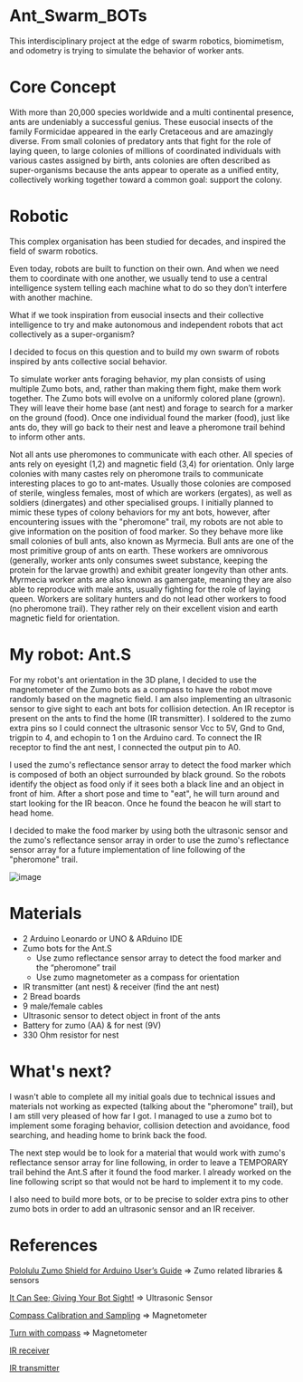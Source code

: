 # Ant_Swarm_BOTs
This interdisciplinary project at the edge of swarm robotics, biomimetism, and odometry is trying to simulate the behavior of worker ants.

# Core Concept

With more than 20,000 species worldwide and a multi continental presence, ants are undeniably a successful genius. These eusocial insects of the family Formicidae appeared in the early Cretaceous and are amazingly diverse. From small colonies of predatory ants that fight for the role of laying queen, to large colonies of millions of coordinated individuals with various castes assigned by birth, ants colonies are often described as super-organisms because the ants appear to operate as a unified entity, collectively working together toward a common goal: support the colony.

# Robotic

This complex organisation has been studied for decades, and inspired the field of swarm robotics.

Even today, robots are built to function on their own. And when we need them to coordinate with one another, we usually tend to use a central intelligence system telling each machine what to do so they don’t interfere with another machine. 

What if we took inspiration from eusocial insects and their collective intelligence to try and make autonomous and independent robots that act collectively as a super-organism?

I decided to focus on this question and to build my own swarm of robots inspired by ants collective social behavior.  

To simulate worker ants foraging behavior, my plan consists of using multiple Zumo bots, and, rather than making them fight, make them work together. The Zumo bots will evolve on a uniformly colored plane (grown). They will leave their home base (ant nest) and forage to search for a marker on the ground (food). Once one individual found the marker (food), just like ants do, they will go back to their nest and leave a pheromone trail behind to inform other ants.

Not all ants use pheromones to communicate with each other. All species of ants rely on eyesight (1,2) and magnetic field (3,4) for orientation. Only large colonies with many castes rely on pheromone trails to communicate interesting places to go to ant-mates. Usually those colonies are composed of sterile, wingless females, most of which are workers (ergates), as well as soldiers (dinergates) and other specialised groups. I initially planned to mimic these types of colony behaviors for my ant bots, however, after encountering issues with the "pheromone" trail, my robots are not able to give information on the position of food marker. So they behave more like small colonies of bull ants, also known as Myrmecia. Bull ants are one of the most primitive group of ants on earth. These workers are omnivorous (generally, worker ants only consumes sweet substance, keeping the protein for the larvae growth) and exhibit greater longevity than other ants. Myrmecia worker ants are also known as gamergate, meaning they are also able to reproduce with male ants, usually fighting for the role of laying queen. Workers are solitary hunters and do not lead other workers to food (no pheromone trail). They rather rely on their excellent vision and earth magnetic field for orientation.


# My robot: Ant.S

For my robot's ant orientation in the 3D plane, I decided to use the magnetometer of the Zumo bots as a compass to have the robot move randomly based on the magnetic field. I am also implementing an ultrasonic sensor to give sight to each ant bots for collision detection. An IR receptor is present on the ants to find the home (IR transmitter).
I soldered to the zumo extra pins so I could connect the ultrasonic sensor Vcc to 5V, Gnd to Gnd, trigpin to 4, and echopin to 1 on the Arduino card. To connect the IR receptor to find the ant nest, I connected the output pin to A0.

I used the zumo's reflectance sensor array to detect the food marker which is composed of both an object surrounded by black ground. So the robots identify the object as food only if it sees both a black line and an object in front of him. After a short pose and time to "eat", he will turn around and start looking for the IR beacon. Once he found the beacon he will start to head home.

I decided to make the food marker by using both the ultrasonic sensor and the zumo's reflectance sensor array in order to use the zumo's reflectance sensor array for a future implementation of line following of the "pheromone" trail.

![image](https://api.projects.cri-paris.org/api/projects/7qrxPKl2/images/61bc736104e1d685876b49a5)

# Materials

- 2 Arduino Leonardo or UNO & ARduino IDE
- Zumo bots for the Ant.S 
    - Use zumo reflectance sensor array to detect the food marker and the “pheromone” trail
    - Use zumo magnetometer as a compass for orientation
- IR transmitter (ant nest) & receiver (find the ant nest)
- 2 Bread boards 
- 9 male/female cables
- Ultrasonic sensor to detect object in front of the ants
- Battery for zumo (AA) & for nest (9V)
- 330 Ohm resistor for nest


# What's next?

I wasn't able to complete all my initial goals due to technical issues and materials not working as expected (talking about the "pheromone" trail), but I am still very pleased of how far I got. I managed to use a zumo bot to implement some foraging behavior, collision detection and avoidance, food searching, and heading home to brink back the food.

The next step would be to look for a material that would work with zumo's reflectance sensor array for line following, in order to leave a TEMPORARY trail behind the Ant.S after it found the food marker. I already worked on the line following script so that would not be hard to implement it to my code.

I also need to build more bots, or to be precise to solder extra pins to other zumo bots in order to add an ultrasonic sensor and an IR receiver.

# References

[Pololulu Zumo Shield for Arduino User’s Guide](https://www.generationrobots.com/media/user-guide-zumo-robot-for-arduino.pdf) ⇒ Zumo related libraries & sensors

[It Can See; Giving Your Bot Sight!](https://www.intelisecure.com/it-can-see-giving-your-bot-sight/) ⇒ Ultrasonic Sensor

[Compass Calibration and Sampling](https://www.cs.lafayette.edu/~pfaffmaj/courses/s15/cs106l/zumo_robot_labs/lab04/) ⇒ Magnetometer

[Turn with compass](https://www.pololu.com/docs/0J57/7.f) ⇒ Magnetometer

[IR receiver](https://forum.arduino.cc/t/ir-receiver-continuous-signal/391770/5)

[IR transmitter](https://mschoeffler.com/2021/05/01/arduino-tutorial-ir-transmitter-and-ir-receiver-hx-m121-hx-53-ky-005-ky-022-keyes-iduino-open-smart/)

